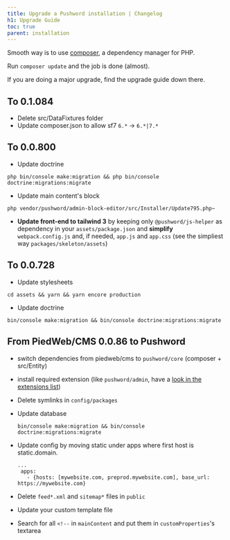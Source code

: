 ```yaml
---
title: Upgrade a Pushword installation | Changelog
h1: Upgrade Guide
toc: true
parent: installation
---
```


Smooth way is to use [composer](https://getcomposer.org), a dependency manager for PHP.

Run `composer update` and the job is done (almost).

If you are doing a major upgrade, find the upgrade guide down there.

## To 0.1.084

* Delete src/DataFixtures folder
* Update composer.json to allow sf7 `6.*` -> `6.*|7.*`

## To 0.0.800

-   Update doctrine

```
php bin/console make:migration && php bin/console doctrine:migrations:migrate
```

-   Update main content's block

```
php vendor/pushword/admin-block-editor/src/Installer/Update795.php~
```

-   **Update front-end to tailwind 3** by keeping only `@pushword/js-helper` as dependency in your `assets/package.json` and **simplify** `webpack.config.js` and, if needed, `app.js` and `app.css` (see the simpliest way `packages/skeleton/assets`)

## To 0.0.728

-   Update stylesheets

```
cd assets && yarn && yarn encore production
```

-   Update doctrine

```
bin/console make:migration && bin/console doctrine:migrations:migrate
```

## From PiedWeb/CMS 0.0.86 to Pushword

-   switch dependencies from piedweb/cms to `pushword/core` (composer + src/Entity)
-   install required extension (like `pushword/admin`, have a [look in the extensions list](/extensions))
-   Delete symlinks in `config/packages`

-   Update database

    ```
    bin/console make:migration && bin/console doctrine:migrations:migrate
    ```

-   Update config by moving static under apps where first host is static.domain.

    ```
    ...
     apps:
       - {hosts: [mywebsite.com, preprod.mywebsite.com], base_url: https://mywebsite.com}
    ```

-   Delete `feed*.xml` and `sitemap*` files in `public`

-   Update your custom template file

-   Search for all `<!--` in `mainContent` and put them in `customProperties`'s textarea
